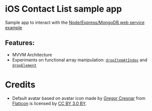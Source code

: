 # iOS Contact List sample app
Sample app to interact with the [Node/Express/MongoDB web service example](https://github.com/andrea-prearo/node-contact-list-webservice)

## Features:
- MVVM Architecture
- Experiments on functional array manipulation: [`dropItemAtIndex`](https://github.com/andrea-prearo/ContactList/blob/master/ContactList/Array%2BUtil.swift#L42) and [`dropElement`](https://github.com/andrea-prearo/ContactList/blob/master/ContactList/Array%2BUtil.swift#L52)

# Credits
- Default avatar based on avatar icon made by [Gregor Cresnar](http://www.freepik.com) from [Flaticon](http://www.flaticon.com) is licensed by [CC BY 3.0 BY](http://creativecommons.org/licenses/by/3.0/).
